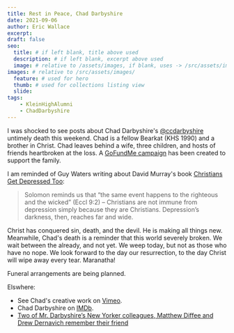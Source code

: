 ```yaml
---
title: Rest in Peace, Chad Darbyshire
date: 2021-09-06
author: Eric Wallace
excerpt:
draft: false
seo:
  title: # if left blank, title above used
  description: # if left blank, excerpt above used
  image: # relative to /assets/images, if blank, uses -> /src/assets/images/meta/default.png
images: # relative to /src/assets/images/
  feature: # used for hero
  thumb: # used for collections listing view
  slide:
tags:
    - KleinHighAlumni
    - ChadDarbyshire
---
```

I was shocked to see posts about Chad Darbyshire's [@ccdarbyshire](https://twitter.com/ccdarbyshire ) untimely death this weekend. Chad is a fellow Bearkat (KHS 1990) and a brother in Christ. Chad leaves behind a wife, three children, and hosts of friends heartbroken at the loss. A [GoFundMe campaign](https://gofund.me/3b73e7be) has been created to support the family.

I am reminded of Guy Waters writing about David Murray's book [Christians Get Depressed Too](https://www.ligonier.org/posts/christians-get-depressed-too):
> Solomon reminds us that “the same event happens to the righteous and the wicked” (Eccl 9:2) – Christians are not immune from depression simply because they are Christians. Depression’s darkness, then, reaches far and wide.

Christ has conquered sin, death, and the devil. He is making all things new. Meanwhile, Chad's death is a reminder that this world severely broken. We wait between the already, and not yet. We weep today, but not as those who have no nope. We look forward to the day our resurrection, to the day Christ will wipe away every tear. Maranatha!

Funeral arrangements are being planned.

Elswhere:
- See Chad's creative work on [Vimeo](https://vimeo.com/chaddarbyshire).
- Chad Darbyshire on [IMDb](https://www.imdb.com/name/nm2155881/).
- [Two of Mr. Darbyshire’s New Yorker colleagues, Matthew Diffee and Drew Dernavich remember their friend](https://michaelmaslin.com/chad-darbyshire-c-covert-darbyshire-is-remembered-by-matt-diffee-and-drew-dernavich/)
